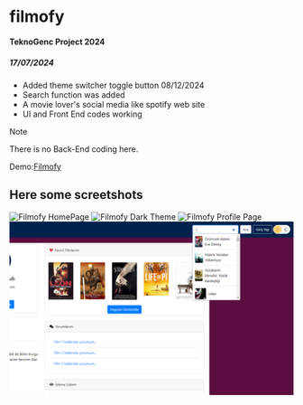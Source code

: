 # filmofy
**TeknoGenc Project 2024**
##### 17/07/2024
- Added theme switcher toggle button 08/12/2024
- Search function was added 
- A movie lover's social media like spotify web site
- UI and Front End codes working

> [!NOTE]  
> There is no Back-End coding here. 

Demo:[Filmofy](https://vsincar.github.io/filmofy/)


## Here some screetshots
![Filmofy HomePage](home_page.png)
![Filmofy Dark Theme](home_page-dark.png)
![Filmofy Profile Page](home_page-dark.png)
![Filmofy Searching Function](search.png)




